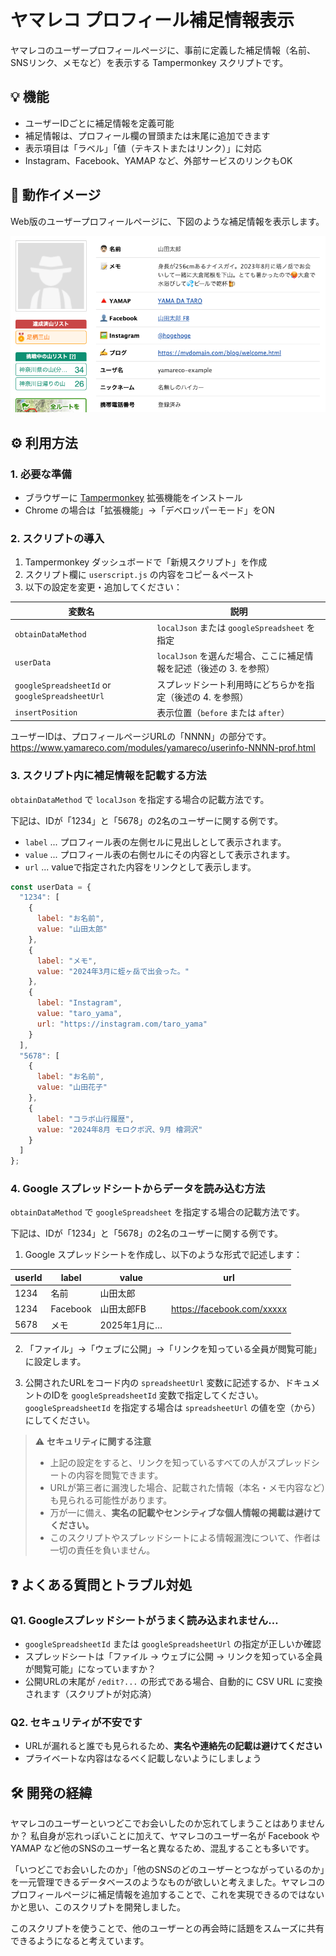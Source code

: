 # ヤマレコ プロフィール補足情報表示

ヤマレコのユーザープロフィールページに、事前に定義した補足情報（名前、SNSリンク、メモなど）を表示する Tampermonkey スクリプトです。

## 💡 機能

- ユーザーIDごとに補足情報を定義可能
- 補足情報は、プロフィール欄の冒頭または末尾に追加できます
- 表示項目は「ラベル」「値（テキストまたはリンク）」に対応
- Instagram、Facebook、YAMAP など、外部サービスのリンクもOK

## 📸 動作イメージ

Web版のユーザープロフィールページに、下図のような補足情報を表示します。

![補足情報の表示例](images/yamareco-profile-example.png)

## ⚙️ 利用方法

### 1. 必要な準備

- ブラウザーに [Tampermonkey](https://www.tampermonkey.net/) 拡張機能をインストール
- Chrome の場合は「拡張機能」→「デベロッパーモード」をON

### 2. スクリプトの導入

1. Tampermonkey ダッシュボードで「新規スクリプト」を作成
2. スクリプト欄に `userscript.js` の内容をコピー＆ペースト
3. 以下の設定を変更・追加してください：

| 変数名               | 説明 |
|----------------------|------|
| `obtainDataMethod`   | `localJson` または `googleSpreadsheet` を指定 |
| `userData`           | `localJson` を選んだ場合、ここに補足情報を記述（後述の 3. を参照） |
| `googleSpreadsheetId` or `googleSpreadsheetUrl` | スプレッドシート利用時にどちらかを指定（後述の 4. を参照）|
| `insertPosition`     | 表示位置（`before` または `after`） |

ユーザーIDは、プロフィールページURLの「NNNN」の部分です。
https://www.yamareco.com/modules/yamareco/userinfo-NNNN-prof.html

### 3. スクリプト内に補足情報を記載する方法

`obtainDataMethod` で `localJson` を指定する場合の記載方法です。

下記は、IDが「1234」と「5678」の2名のユーザーに関する例です。

- `label` ... プロフィール表の左側セルに見出しとして表示されます。
- `value` ... プロフィール表の右側セルにその内容として表示されます。
- `url` ... valueで指定された内容をリンクとして表示します。

```js
const userData = {
  "1234": [
    {
      label: "お名前",
      value: "山田太郎"
    },
    {
      label: "メモ",
      value: "2024年3月に蛭ヶ岳で出会った。"
    },
    {
      label: "Instagram",
      value: "taro_yama",
      url: "https://instagram.com/taro_yama"
    }
  ],
  "5678": [
    {
      label: "お名前",
      value: "山田花子"
    },
    {
      label: "コラボ山行履歴",
      value: "2024年8月 モロクボ沢、9月 檜洞沢"
    }
  ]
};
```

### 4. Google スプレッドシートからデータを読み込む方法

`obtainDataMethod` で `googleSpreadsheet` を指定する場合の記載方法です。

下記は、IDが「1234」と「5678」の2名のユーザーに関する例です。

1. Google スプレッドシートを作成し、以下のような形式で記述します：

| userId | label      | value        | url                          |
|--------|------------|--------------|-------------------------------|
| 1234   | 名前       | 山田太郎     |                               |
| 1234   | Facebook   | 山田太郎FB   | https://facebook.com/xxxxx   |
| 5678   | メモ       | 2025年1月に… |                               |

2. 「ファイル」→「ウェブに公開」→「リンクを知っている全員が閲覧可能」に設定します。

3. 公開されたURLをコード内の `spreadsheetUrl` 変数に記述するか、ドキュメントのIDを `googleSpreadsheetId` 変数で指定してください。`googleSpreadsheetId` を指定する場合は `spreadsheetUrl` の値を空（から）にしてください。

> ⚠️ **セキュリティに関する注意**
>
> - 上記の設定をすると、リンクを知っているすべての人がスプレッドシートの内容を閲覧できます。
> - URLが第三者に漏洩した場合、記載された情報（本名・メモ内容など）も見られる可能性があります。
> - 万が一に備え、**実名の記載やセンシティブな個人情報の掲載は避けてください。**
> - このスクリプトやスプレッドシートによる情報漏洩について、作者は一切の責任を負いません。

## ❓ よくある質問とトラブル対処

### Q1. Googleスプレッドシートがうまく読み込まれません…

- `googleSpreadsheetId` または `googleSpreadsheetUrl` の指定が正しいか確認
- スプレッドシートは「ファイル → ウェブに公開 → リンクを知っている全員が閲覧可能」になっていますか？
- 公開URLの末尾が `/edit?...` の形式である場合、自動的に CSV URL に変換されます（スクリプトが対応済）

### Q2. セキュリティが不安です

- URLが漏れると誰でも見られるため、**実名や連絡先の記載は避けてください**
- プライベートな内容はなるべく記載しないようにしましょう

## 🛠️ 開発の経緯

ヤマレコのユーザーといつどこでお会いしたのか忘れてしまうことはありませんか？ 私自身が忘れっぽいことに加えて、ヤマレコのユーザー名が Facebook や YAMAP など他のSNSのユーザー名と異なるため、混乱することも多いです。

「いつどこでお会いしたのか」「他のSNSのどのユーザーとつながっているのか」を一元管理できるデータベースのようなものが欲しいと考えました。ヤマレコのプロフィールページに補足情報を追加することで、これを実現できるのではないかと思い、このスクリプトを開発しました。

このスクリプトを使うことで、他のユーザーとの再会時に話題をスムーズに共有できるようになると考えています。
